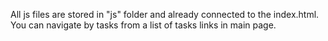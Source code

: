 All js files are stored in "js" folder and already connected to the index.html.
You can navigate by tasks from a list of tasks links in main page.